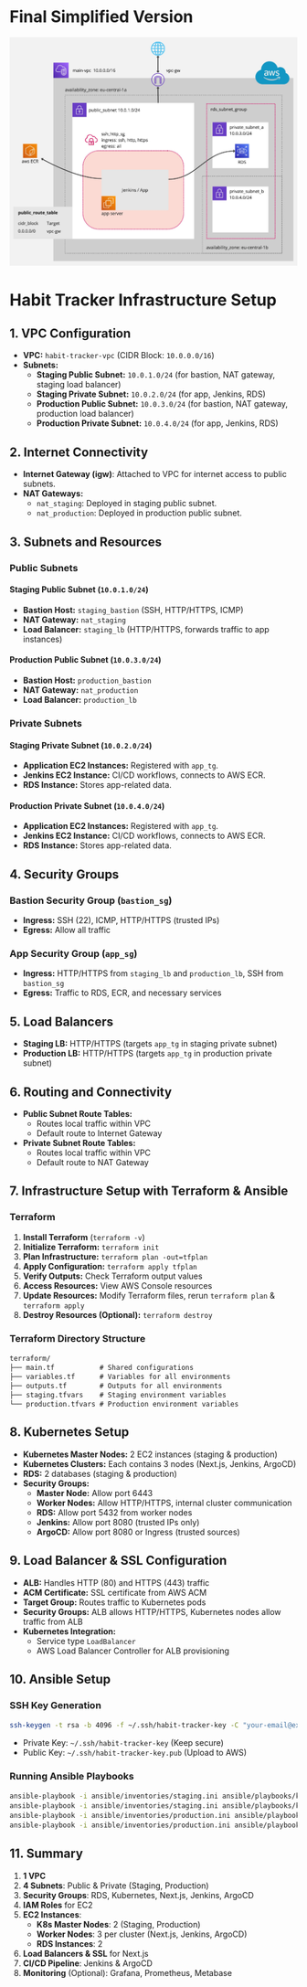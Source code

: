 # Final Simplified Version
![CICD workflow](final-infra.jpg)


# Habit Tracker Infrastructure Setup

## 1. VPC Configuration
- **VPC:** `habit-tracker-vpc` (CIDR Block: `10.0.0.0/16`)
- **Subnets:**
  - **Staging Public Subnet:** `10.0.1.0/24` (for bastion, NAT gateway, staging load balancer)
  - **Staging Private Subnet:** `10.0.2.0/24` (for app, Jenkins, RDS)
  - **Production Public Subnet:** `10.0.3.0/24` (for bastion, NAT gateway, production load balancer)
  - **Production Private Subnet:** `10.0.4.0/24` (for app, Jenkins, RDS)

## 2. Internet Connectivity
- **Internet Gateway (igw)**: Attached to VPC for internet access to public subnets.
- **NAT Gateways:**
  - `nat_staging`: Deployed in staging public subnet.
  - `nat_production`: Deployed in production public subnet.

## 3. Subnets and Resources
### Public Subnets
#### Staging Public Subnet (`10.0.1.0/24`)
- **Bastion Host:** `staging_bastion` (SSH, HTTP/HTTPS, ICMP)
- **NAT Gateway:** `nat_staging`
- **Load Balancer:** `staging_lb` (HTTP/HTTPS, forwards traffic to app instances)

#### Production Public Subnet (`10.0.3.0/24`)
- **Bastion Host:** `production_bastion`
- **NAT Gateway:** `nat_production`
- **Load Balancer:** `production_lb`

### Private Subnets
#### Staging Private Subnet (`10.0.2.0/24`)
- **Application EC2 Instances:** Registered with `app_tg`.
- **Jenkins EC2 Instance:** CI/CD workflows, connects to AWS ECR.
- **RDS Instance:** Stores app-related data.

#### Production Private Subnet (`10.0.4.0/24`)
- **Application EC2 Instances:** Registered with `app_tg`.
- **Jenkins EC2 Instance:** CI/CD workflows, connects to AWS ECR.
- **RDS Instance:** Stores app-related data.

## 4. Security Groups
### Bastion Security Group (`bastion_sg`)
- **Ingress:** SSH (22), ICMP, HTTP/HTTPS (trusted IPs)
- **Egress:** Allow all traffic

### App Security Group (`app_sg`)
- **Ingress:** HTTP/HTTPS from `staging_lb` and `production_lb`, SSH from `bastion_sg`
- **Egress:** Traffic to RDS, ECR, and necessary services

## 5. Load Balancers
- **Staging LB:** HTTP/HTTPS (targets `app_tg` in staging private subnet)
- **Production LB:** HTTP/HTTPS (targets `app_tg` in production private subnet)

## 6. Routing and Connectivity
- **Public Subnet Route Tables:**
  - Routes local traffic within VPC
  - Default route to Internet Gateway
- **Private Subnet Route Tables:**
  - Routes local traffic within VPC
  - Default route to NAT Gateway

## 7. Infrastructure Setup with Terraform & Ansible
### Terraform
1. **Install Terraform** (`terraform -v`)
2. **Initialize Terraform:** `terraform init`
3. **Plan Infrastructure:** `terraform plan -out=tfplan`
4. **Apply Configuration:** `terraform apply tfplan`
5. **Verify Outputs:** Check Terraform output values
6. **Access Resources:** View AWS Console resources
7. **Update Resources:** Modify Terraform files, rerun `terraform plan` & `terraform apply`
8. **Destroy Resources (Optional):** `terraform destroy`

### Terraform Directory Structure
```
terraform/
├── main.tf           # Shared configurations
├── variables.tf      # Variables for all environments
├── outputs.tf        # Outputs for all environments
├── staging.tfvars    # Staging environment variables
└── production.tfvars # Production environment variables
```

## 8. Kubernetes Setup
- **Kubernetes Master Nodes:** 2 EC2 instances (staging & production)
- **Kubernetes Clusters:** Each contains 3 nodes (Next.js, Jenkins, ArgoCD)
- **RDS:** 2 databases (staging & production)
- **Security Groups:**
  - **Master Node:** Allow port 6443
  - **Worker Nodes:** Allow HTTP/HTTPS, internal cluster communication
  - **RDS:** Allow port 5432 from worker nodes
  - **Jenkins:** Allow port 8080 (trusted IPs only)
  - **ArgoCD:** Allow port 8080 or Ingress (trusted sources)

## 9. Load Balancer & SSL Configuration
- **ALB:** Handles HTTP (80) and HTTPS (443) traffic
- **ACM Certificate:** SSL certificate from AWS ACM
- **Target Group:** Routes traffic to Kubernetes pods
- **Security Groups:** ALB allows HTTP/HTTPS, Kubernetes nodes allow traffic from ALB
- **Kubernetes Integration:**
  - Service type `LoadBalancer`
  - AWS Load Balancer Controller for ALB provisioning

## 10. Ansible Setup
### SSH Key Generation
```sh
ssh-keygen -t rsa -b 4096 -f ~/.ssh/habit-tracker-key -C "your-email@example.com"
```
- Private Key: `~/.ssh/habit-tracker-key` (Keep secure)
- Public Key: `~/.ssh/habit-tracker-key.pub` (Upload to AWS)

### Running Ansible Playbooks
```sh
ansible-playbook -i ansible/inventories/staging.ini ansible/playbooks/k8s-master.yml
ansible-playbook -i ansible/inventories/staging.ini ansible/playbooks/k8s-workers.yml
ansible-playbook -i ansible/inventories/production.ini ansible/playbooks/k8s-master.yml
ansible-playbook -i ansible/inventories/production.ini ansible/playbooks/k8s-workers.yml
```

## 11. Summary
1. **1 VPC**
2. **4 Subnets**: Public & Private (Staging, Production)
3. **Security Groups**: RDS, Kubernetes, Next.js, Jenkins, ArgoCD
4. **IAM Roles** for EC2
5. **EC2 Instances**:
   - **K8s Master Nodes**: 2 (Staging, Production)
   - **Worker Nodes**: 3 per cluster (Next.js, Jenkins, ArgoCD)
   - **RDS Instances**: 2
6. **Load Balancers & SSL** for Next.js
7. **CI/CD Pipeline**: Jenkins & ArgoCD
8. **Monitoring** (Optional): Grafana, Prometheus, Metabase

